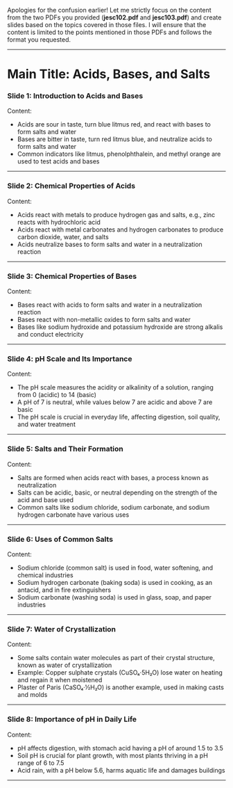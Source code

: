 Apologies for the confusion earlier! Let me strictly focus on the content from the two PDFs you provided (**jesc102.pdf** and **jesc103.pdf**) and create slides based on the topics covered in those files. I will ensure that the content is limited to the points mentioned in those PDFs and follows the format you requested.

---

# Main Title: Acids, Bases, and Salts  

### **Slide 1: Introduction to Acids and Bases**  
Content:  
- Acids are sour in taste, turn blue litmus red, and react with bases to form salts and water  
- Bases are bitter in taste, turn red litmus blue, and neutralize acids to form salts and water  
- Common indicators like litmus, phenolphthalein, and methyl orange are used to test acids and bases  

---

### **Slide 2: Chemical Properties of Acids**  
Content:  
- Acids react with metals to produce hydrogen gas and salts, e.g., zinc reacts with hydrochloric acid  
- Acids react with metal carbonates and hydrogen carbonates to produce carbon dioxide, water, and salts  
- Acids neutralize bases to form salts and water in a neutralization reaction  

---

### **Slide 3: Chemical Properties of Bases**  
Content:  
- Bases react with acids to form salts and water in a neutralization reaction  
- Bases react with non-metallic oxides to form salts and water  
- Bases like sodium hydroxide and potassium hydroxide are strong alkalis and conduct electricity  

---

### **Slide 4: pH Scale and Its Importance**  
Content:  
- The pH scale measures the acidity or alkalinity of a solution, ranging from 0 (acidic) to 14 (basic)  
- A pH of 7 is neutral, while values below 7 are acidic and above 7 are basic  
- The pH scale is crucial in everyday life, affecting digestion, soil quality, and water treatment  

---

### **Slide 5: Salts and Their Formation**  
Content:  
- Salts are formed when acids react with bases, a process known as neutralization  
- Salts can be acidic, basic, or neutral depending on the strength of the acid and base used  
- Common salts like sodium chloride, sodium carbonate, and sodium hydrogen carbonate have various uses  

---

### **Slide 6: Uses of Common Salts**  
Content:  
- Sodium chloride (common salt) is used in food, water softening, and chemical industries  
- Sodium hydrogen carbonate (baking soda) is used in cooking, as an antacid, and in fire extinguishers  
- Sodium carbonate (washing soda) is used in glass, soap, and paper industries  

---

### **Slide 7: Water of Crystallization**  
Content:  
- Some salts contain water molecules as part of their crystal structure, known as water of crystallization  
- Example: Copper sulphate crystals (CuSO₄·5H₂O) lose water on heating and regain it when moistened  
- Plaster of Paris (CaSO₄·½H₂O) is another example, used in making casts and molds  

---

### **Slide 8: Importance of pH in Daily Life**  
Content:  
- pH affects digestion, with stomach acid having a pH of around 1.5 to 3.5  
- Soil pH is crucial for plant growth, with most plants thriving in a pH range of 6 to 7.5  
- Acid rain, with a pH below 5.6, harms aquatic life and damages buildings  

---

